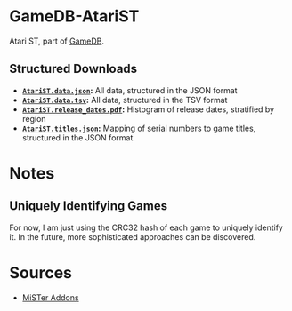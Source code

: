 # GameDB-AtariST
Atari ST, part of [GameDB](https://github.com/niemasd/GameDB).

## Structured Downloads
* **[`AtariST.data.json`](https://github.com/niemasd/GameDB-AtariST/releases/latest/download/AtariST.data.json):** All data, structured in the JSON format
* **[`AtariST.data.tsv`](https://github.com/niemasd/GameDB-AtariST/releases/latest/download/AtariST.data.tsv):** All data, structured in the TSV format
* **[`AtariST.release_dates.pdf`](https://github.com/niemasd/GameDB-AtariST/releases/latest/download/AtariST.release_dates.pdf):** Histogram of release dates, stratified by region
* **[`AtariST.titles.json`](https://github.com/niemasd/GameDB-AtariST/releases/latest/download/AtariST.titles.json):** Mapping of serial numbers to game titles, structured in the JSON format

# Notes

## Uniquely Identifying Games

For now, I am just using the CRC32 hash of each game to uniquely identify it. In the future, more sophisticated approaches can be discovered.

# Sources

* [MiSTer Addons](https://misteraddons.com/)
